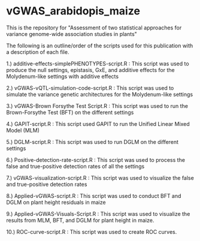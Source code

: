 # vGWAS_arabidopis_maize
This is the repository for "Assessment of two statistical approaches for variance genome-wide association studies in plants" 

The following is an outline/order of the scripts used for this publication with a description of each file.

1.) additive-effects-simplePHENOTYPES-script.R : This script was used to produce the null settings, epistasis, GxE, and additive effects for the Molydenum-like settings with additive effects

2.) vGWAS-vQTL-simulation-code-script.R : This script was used to simulate the variance genetic architectures for the Molydenum-like settings

3.) vGWAS-Brown Forsythe Test Script.R : This script was used to run the Brown-Forsythe Test (BFT) on the different settings

4.) GAPIT-script.R : This script used GAPIT to run the Unified Linear Mixed Model (MLM)

5.) DGLM-script.R : This script was used to run DGLM on the different settings

6.) Positive-detection-rate-script.R : This script was used to process the false and true-positive detection rates of all the settings

7.) vGWAS-visualization-script.R : This script was used to visualize the false and true-positive detection rates

8.) Applied-vGWAS-script.R : This script was used to conduct BFT and DGLM on plant height residuals in maize

9.) Applied-vGWAS-Visuals-Script.R : This script was used to visualize the results from MLM, BFT, and DGLM for plant height in maize. 

10.) ROC-curve-script.R : This script was used to create ROC curves.
